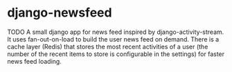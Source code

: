 django-newsfeed
===============

TODO
A small django app for news feed inspired by django-activity-stream. It uses fan-out-on-load to build the user news feed on demand. There is a cache layer (Redis) that stores the most recent activities of a user (the number of the recent items to store is configurable in the settings) for faster news feed loading.
